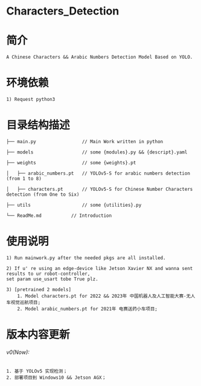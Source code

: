 # Characters_Detection

# 简介
    A Chinese Characters && Arabic Numbers Detection Model Based on YOLO.

# 环境依赖
    1) Request python3
 
# 目录结构描述
    ├── main.py                 // Main Work written in python
    
    ├── models                  // some {modules}.py && {descript}.yaml

    ├── weights                 // some {weights}.pt
    
    │   ├── arabic_numbers.pt   // YOLOv5-S for arabic numbers detection (from 1 to 8)

    │   ├── characters.pt       // YOLOv5-S for Chinese Number Characters detection (from One to Six)

    ├── utils                   // some {utilities}.py

    └── ReadMe.md           // Introduction

# 使用说明
    1) Run mainwork.py after the needed pkgs are all installed.

    2) If u' re using an edge-device like Jetson Xavier NX and wanna sent results to ur robot-controller,
    set param use_usart tobe True plz.
    
    3) [pretrained 2 models]
        1. Model characters.pt for 2022 && 2023年 中国机器人及人工智能大赛-无人车视觉巡航项目;
        2. Model arabic_numbers.pt for 2021年 电赛送药小车项目;

# 版本内容更新
###### v0(Now):
    1. 基于 YOLOv5 实现检测；
    2. 部署项目到 Windows10 && Jetson AGX；
